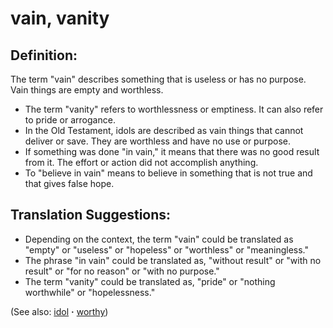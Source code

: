 # vain, vanity #

## Definition: ##

The term "vain" describes something that is useless or has no purpose. Vain things are empty and worthless.

* The term "vanity" refers to worthlessness or emptiness. It can also refer to pride or arrogance.
* In the Old Testament, idols are described as vain things that cannot deliver or save. They are worthless and have no use or purpose.
* If something was done "in vain," it means that there was no good result from it. The effort or action did not accomplish anything.
* To "believe in vain" means to believe in something that is not true and that gives false hope.

## Translation Suggestions: ##

* Depending on the context, the term "vain" could be translated as "empty" or "useless" or "hopeless" or "worthless" or "meaningless."
* The phrase "in vain" could be translated as, "without result" or "with no result" or "for no reason" or "with no purpose."
* The term "vanity" could be translated as, "pride" or "nothing worthwhile" or "hopelessness."

(See also: [idol](../other/idol.md) **·** [worthy](../kt/worthy.md))

